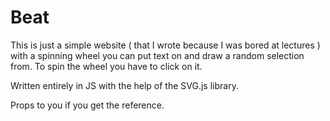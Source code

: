 # Beat 

This is just a simple website ( that I wrote because I was bored at lectures ) with a spinning wheel you can put text on and draw a random selection from. To spin the wheel you have to click on it.

Written entirely in JS with the help of the SVG.js library.

Props to you if you get the reference.
